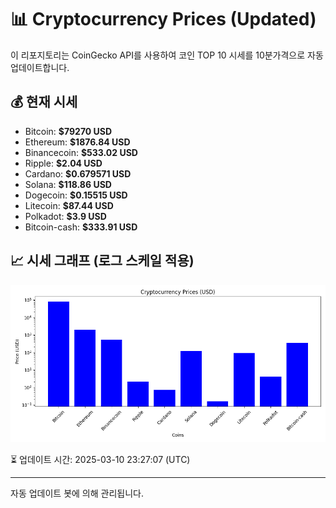 
# 📊 Cryptocurrency Prices (Updated)

이 리포지토리는 CoinGecko API를 사용하여 코인 TOP 10 시세를 10분가격으로 자동 업데이트합니다.

## 💰 현재 시세
- Bitcoin: **$79270 USD**
- Ethereum: **$1876.84 USD**
- Binancecoin: **$533.02 USD**
- Ripple: **$2.04 USD**
- Cardano: **$0.679571 USD**
- Solana: **$118.86 USD**
- Dogecoin: **$0.15515 USD**
- Litecoin: **$87.44 USD**
- Polkadot: **$3.9 USD**
- Bitcoin-cash: **$333.91 USD**

## 📈 시세 그래프 (로그 스케일 적용)
![Crypto Prices](crypto_prices.png)

⏳ 업데이트 시간: 2025-03-10 23:27:07 (UTC)

---
자동 업데이트 봇에 의해 관리됩니다.
